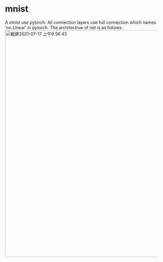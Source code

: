 # mnist
A mnist use pytorch. All connection layers use full connection which names 'nn.Linear' in pytorch.
The architectrue of net is as follows:
<img width="748" alt="截屏2021-07-17 上午9 56 43" src="https://user-images.githubusercontent.com/86215361/126021969-aeea8cab-db9f-4905-bead-7765bd774962.png">
